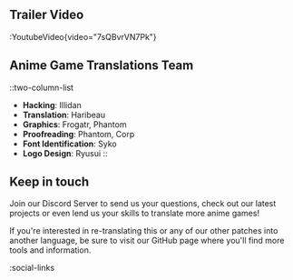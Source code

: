 ## Trailer Video
:YoutubeVideo{video="7sQBvrVN7Pk"}

## Anime Game Translations Team
::two-column-list
- **Hacking**: Illidan
- **Translation**: Haribeau
- **Graphics**: Frogatr, Phantom
- **Proofreading**: Phantom, Corp
- **Font Identification**: Syko
- **Logo Design**: Ryusui
::

## Keep in touch
Join our Discord Server to send us your questions, check out our latest projects or even lend us your skills to translate more anime games!

If you're interested in re-translating this or any of our other patches into another language, be sure to visit our GitHub page where you'll find more tools and information.

<!-- Social media, Discord and blog buttons -->
:social-links